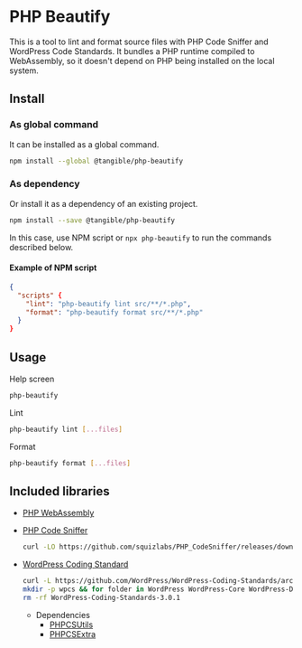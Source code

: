 # PHP Beautify

This is a tool to lint and format source files with PHP Code Sniffer and WordPress Code Standards. It bundles a PHP runtime compiled to WebAssembly, so it doesn't depend on PHP being installed on the local system.

## Install

### As global command

It can be installed as a global command.

```sh
npm install --global @tangible/php-beautify
```

### As dependency

Or install it as a dependency of an existing project.

```sh
npm install --save @tangible/php-beautify
```

In this case, use NPM script or `npx php-beautify` to run the commands described below.

#### Example of NPM script

```json
{
  "scripts" {
    "lint": "php-beautify lint src/**/*.php",
    "format": "php-beautify format src/**/*.php"
  }
}
```

## Usage

Help screen

```sh
php-beautify
```

Lint

```sh
php-beautify lint [...files]
```

Format

```sh
php-beautify format [...files]
```


## Included libraries

- [PHP WebAssembly](https://github.com/WordPress/wordpress-playground/tree/trunk/packages/php-wasm/node)

- [PHP Code Sniffer](https://github.com/squizlabs/PHP_CodeSniffer)

  ```sh
  curl -LO https://github.com/squizlabs/PHP_CodeSniffer/releases/download/3.7.2/phpcbf.phar && curl -LO https://github.com/squizlabs/PHP_CodeSniffer/releases/download/3.7.2/phpcs.phar
  ```

- [WordPress Coding Standard](https://github.com/WordPress/WordPress-Coding-Standards)

    ```sh
    curl -L https://github.com/WordPress/WordPress-Coding-Standards/archive/refs/tags/3.0.1.tar.gz | tar zx
    mkdir -p wpcs && for folder in WordPress WordPress-Core WordPress-Docs WordPress-Extra; do cp -r WordPress-Coding-Standards-3.0.1/"$folder" wpcs/"$folder"; done
    rm -rf WordPress-Coding-Standards-3.0.1
    ```

  - Dependencies
    - [PHPCSUtils](https://github.com/PHPCSStandards/PHPCSUtils)
    - [PHPCSExtra](https://github.com/PHPCSStandards/PHPCSExtra)
